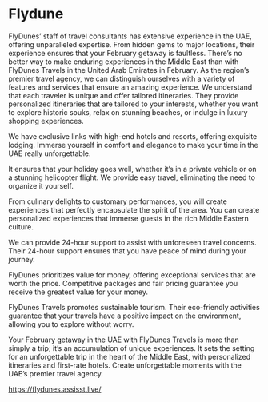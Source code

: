 # Flydune
FlyDunes’ staff of travel consultants has extensive experience in the UAE, offering unparalleled expertise. From hidden gems to major locations, their experience ensures that your February getaway is faultless.
There’s no better way to make enduring experiences in the Middle East than with FlyDunes Travels in the United Arab Emirates in February. As the region’s premier travel agency, we can distinguish ourselves with a variety of features and services that ensure an amazing experience.
We understand that each traveler is unique and offer tailored itineraries. They provide personalized itineraries that are tailored to your interests, whether you want to explore historic souks, relax on stunning beaches, or indulge in luxury shopping experiences.

We have exclusive links with high-end hotels and resorts, offering exquisite lodging. Immerse yourself in comfort and elegance to make your time in the UAE really unforgettable.

It ensures that your holiday goes well, whether it’s in a private vehicle or on a stunning helicopter flight. We provide easy travel, eliminating the need to organize it yourself.

From culinary delights to customary performances, you will create experiences that perfectly encapsulate the spirit of the area. You can create personalized experiences that immerse guests in the rich Middle Eastern culture.

We can provide 24-hour support to assist with unforeseen travel concerns. Their 24-hour support ensures that you have peace of mind during your journey.

FlyDunes prioritizes value for money, offering exceptional services that are worth the price. Competitive packages and fair pricing guarantee you receive the greatest value for your money.

FlyDunes Travels promotes sustainable tourism. Their eco-friendly activities guarantee that your travels have a positive impact on the environment, allowing you to explore without worry.

Your February getaway in the UAE with FlyDunes Travels is more than simply a trip; it’s an accumulation of unique experiences. It sets the setting for an unforgettable trip in the heart of the Middle East, with personalized itineraries and first-rate hotels. Create unforgettable moments with the UAE’s premier travel agency.

https://flydunes.assisst.live/
